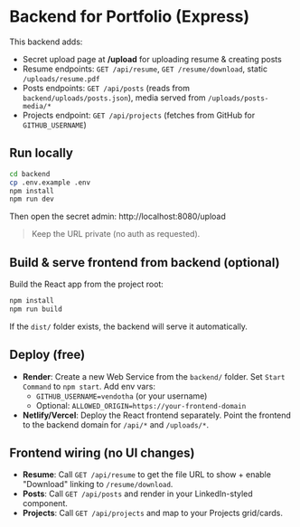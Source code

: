 # Backend for Portfolio (Express)

This backend adds:
- Secret upload page at **/upload** for uploading resume & creating posts
- Resume endpoints: `GET /api/resume`, `GET /resume/download`, static `/uploads/resume.pdf`
- Posts endpoints: `GET /api/posts` (reads from `backend/uploads/posts.json`), media served from `/uploads/posts-media/*`
- Projects endpoint: `GET /api/projects` (fetches from GitHub for `GITHUB_USERNAME`)

## Run locally

```bash
cd backend
cp .env.example .env
npm install
npm run dev
```

Then open the secret admin: http://localhost:8080/upload

> Keep the URL private (no auth as requested).

## Build & serve frontend from backend (optional)

Build the React app from the project root:

```bash
npm install
npm run build
```

If the `dist/` folder exists, the backend will serve it automatically.

## Deploy (free)

- **Render**: Create a new Web Service from the `backend/` folder. Set `Start Command` to `npm start`. Add env vars:
  - `GITHUB_USERNAME=vendotha` (or your username)
  - Optional: `ALLOWED_ORIGIN=https://your-frontend-domain`
- **Netlify/Vercel**: Deploy the React frontend separately. Point the frontend to the backend domain for `/api/*` and `/uploads/*`.

## Frontend wiring (no UI changes)

- **Resume**: Call `GET /api/resume` to get the file URL to show + enable "Download" linking to `/resume/download`.
- **Posts**: Call `GET /api/posts` and render in your LinkedIn-styled component.
- **Projects**: Call `GET /api/projects` and map to your Projects grid/cards.
